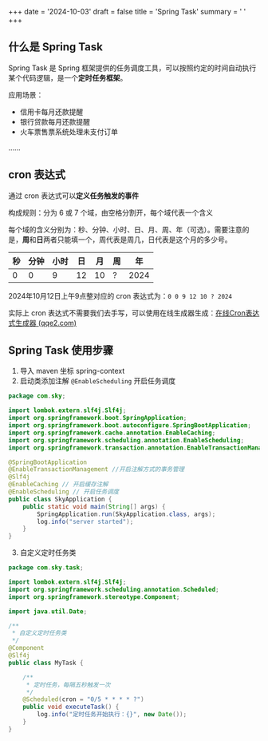 +++
date = '2024-10-03'
draft = false
title = 'Spring Task'
summary = ' '
+++

## 什么是 Spring Task

Spring Task 是 Spring 框架提供的任务调度工具，可以按照约定的时间自动执行某个代码逻辑，是一个**定时任务框架**。

应用场景：

- 信用卡每月还款提醒
- 银行贷款每月还款提醒
- 火车票售票系统处理未支付订单

……





## cron 表达式

通过 cron 表达式可以**定义任务触发的事件**

构成规则：分为 6 或 7 个域，由空格分割开，每个域代表一个含义

每个域的含义分别为：秒、分钟、小时、日、月、周、年（可选）。需要注意的是，**周**和**日**两者只能填一个，周代表是周几，日代表是这个月的多少号。

| 秒   | 分钟 | 小时 | 日   | 月   | 周   | 年   |
| ---- | ---- | ---- | ---- | ---- | ---- | ---- |
| 0    | 0    | 9    | 12   | 10   | ?    | 2024 |

2024年10月12日上午9点整对应的 cron 表达式为：`0 0 9 12 10 ? 2024`

实际上 cron 表达式不需要我们去手写，可以使用在线生成器生成：[在线Cron表达式生成器 (qqe2.com)](https://cron.qqe2.com/)





## Spring Task 使用步骤

1. 导入 maven 坐标 spring-context
2. 启动类添加注解 `@EnableScheduling` 开启任务调度

```java
package com.sky;

import lombok.extern.slf4j.Slf4j;
import org.springframework.boot.SpringApplication;
import org.springframework.boot.autoconfigure.SpringBootApplication;
import org.springframework.cache.annotation.EnableCaching;
import org.springframework.scheduling.annotation.EnableScheduling;
import org.springframework.transaction.annotation.EnableTransactionManagement;

@SpringBootApplication
@EnableTransactionManagement //开启注解方式的事务管理
@Slf4j
@EnableCaching // 开启缓存注解
@EnableScheduling // 开启任务调度
public class SkyApplication {
    public static void main(String[] args) {
        SpringApplication.run(SkyApplication.class, args);
        log.info("server started");
    }
}
```

3. 自定义定时任务类

```java
package com.sky.task;

import lombok.extern.slf4j.Slf4j;
import org.springframework.scheduling.annotation.Scheduled;
import org.springframework.stereotype.Component;

import java.util.Date;

/**
 * 自定义定时任务类
 */
@Component
@Slf4j
public class MyTask {

    /**
     * 定时任务，每隔五秒触发一次
     */
    @Scheduled(cron = "0/5 * * * * ?")
    public void executeTask() {
        log.info("定时任务开始执行：{}", new Date());
    }
}
```

